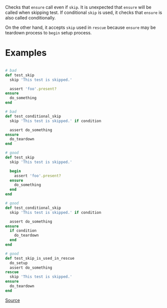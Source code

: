 
Checks that `ensure` call even if `skip`. It is unexpected that `ensure` will be called when skipping test.
If conditional `skip` is used, it checks that `ensure` is also called conditionally.

On the other hand, it accepts `skip` used in `rescue` because `ensure` may be teardown process to `begin`
setup process.

# Examples

```ruby

# bad
def test_skip
  skip 'This test is skipped.'

  assert 'foo'.present?
ensure
  do_something
end

# bad
def test_conditional_skip
  skip 'This test is skipped.' if condition

  assert do_something
ensure
  do_teardown
end

# good
def test_skip
  skip 'This test is skipped.'

  begin
    assert 'foo'.present?
  ensure
    do_something
  end
end

# good
def test_conditional_skip
  skip 'This test is skipped.' if condition

  assert do_something
ensure
  if condition
    do_teardown
  end
end

# good
def test_skip_is_used_in_rescue
  do_setup
  assert do_something
rescue
  skip 'This test is skipped.'
ensure
  do_teardown
end
```

[Source](http://www.rubydoc.info/gems/rubocop/RuboCop/Cop/Minitest/SkipEnsure)